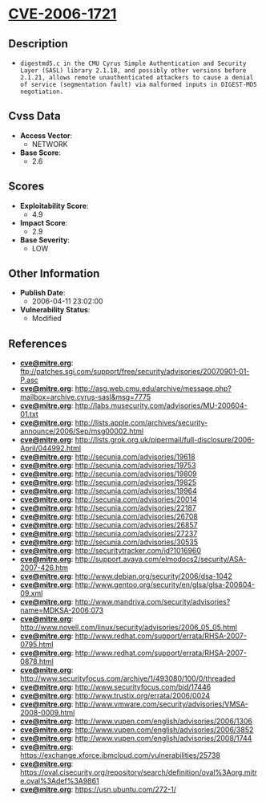 
# [CVE-2006-1721](https://cve.mitre.org/cgi-bin/cvename.cgi?name=CVE-2006-1721)

## Description

- `digestmd5.c in the CMU Cyrus Simple Authentication and Security Layer (SASL) library 2.1.18, and possibly other versions before 2.1.21, allows remote unauthenticated attackers to cause a denial of service (segmentation fault) via malformed inputs in DIGEST-MD5 negotiation.`

## Cvss Data

- **Access Vector**:
  - NETWORK
- **Base Score**:
  - 2.6

## Scores

- **Exploitability Score**:
  - 4.9
- **Impact Score**:
  - 2.9
- **Base Severity**:
  - LOW

## Other Information

- **Publish Date**:
  - 2006-04-11 23:02:00
- **Vulnerability Status**:
  - Modified

## References

- **cve@mitre.org**: ftp://patches.sgi.com/support/free/security/advisories/20070901-01-P.asc
- **cve@mitre.org**: http://asg.web.cmu.edu/archive/message.php?mailbox=archive.cyrus-sasl&msg=7775
- **cve@mitre.org**: http://labs.musecurity.com/advisories/MU-200604-01.txt
- **cve@mitre.org**: http://lists.apple.com/archives/security-announce/2006/Sep/msg00002.html
- **cve@mitre.org**: http://lists.grok.org.uk/pipermail/full-disclosure/2006-April/044992.html
- **cve@mitre.org**: http://secunia.com/advisories/19618
- **cve@mitre.org**: http://secunia.com/advisories/19753
- **cve@mitre.org**: http://secunia.com/advisories/19809
- **cve@mitre.org**: http://secunia.com/advisories/19825
- **cve@mitre.org**: http://secunia.com/advisories/19964
- **cve@mitre.org**: http://secunia.com/advisories/20014
- **cve@mitre.org**: http://secunia.com/advisories/22187
- **cve@mitre.org**: http://secunia.com/advisories/26708
- **cve@mitre.org**: http://secunia.com/advisories/26857
- **cve@mitre.org**: http://secunia.com/advisories/27237
- **cve@mitre.org**: http://secunia.com/advisories/30535
- **cve@mitre.org**: http://securitytracker.com/id?1016960
- **cve@mitre.org**: http://support.avaya.com/elmodocs2/security/ASA-2007-426.htm
- **cve@mitre.org**: http://www.debian.org/security/2006/dsa-1042
- **cve@mitre.org**: http://www.gentoo.org/security/en/glsa/glsa-200604-09.xml
- **cve@mitre.org**: http://www.mandriva.com/security/advisories?name=MDKSA-2006:073
- **cve@mitre.org**: http://www.novell.com/linux/security/advisories/2006_05_05.html
- **cve@mitre.org**: http://www.redhat.com/support/errata/RHSA-2007-0795.html
- **cve@mitre.org**: http://www.redhat.com/support/errata/RHSA-2007-0878.html
- **cve@mitre.org**: http://www.securityfocus.com/archive/1/493080/100/0/threaded
- **cve@mitre.org**: http://www.securityfocus.com/bid/17446
- **cve@mitre.org**: http://www.trustix.org/errata/2006/0024
- **cve@mitre.org**: http://www.vmware.com/security/advisories/VMSA-2008-0009.html
- **cve@mitre.org**: http://www.vupen.com/english/advisories/2006/1306
- **cve@mitre.org**: http://www.vupen.com/english/advisories/2006/3852
- **cve@mitre.org**: http://www.vupen.com/english/advisories/2008/1744
- **cve@mitre.org**: https://exchange.xforce.ibmcloud.com/vulnerabilities/25738
- **cve@mitre.org**: https://oval.cisecurity.org/repository/search/definition/oval%3Aorg.mitre.oval%3Adef%3A9861
- **cve@mitre.org**: https://usn.ubuntu.com/272-1/
